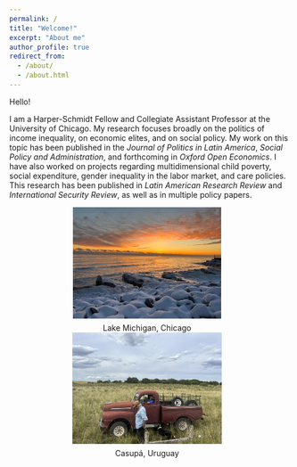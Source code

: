 ```yaml
---
permalink: /
title: "Welcome!"
excerpt: "About me"
author_profile: true
redirect_from: 
  - /about/
  - /about.html
---
```


Hello! 

I am a Harper-Schmidt Fellow and Collegiate Assistant Professor at the University of Chicago. My research focuses broadly on the politics of income inequality, on economic elites, and on social policy. My work on this topic has been published in the *Journal of Politics in Latin America*, *Social Policy and Administration*, and forthcoming in *Oxford Open Economics*. I have also worked on projects regarding multidimensional child poverty, social expenditure, gender inequality in the labor market, and care policies. This research has been published in *Latin American Research Review* and *International Security Review*, as well as in multiple policy papers.  


<style>
  .image-container {
    text-align: center;
  }

  .image-item {
    display: inline-block;
    vertical-align: top;
    margin-right: 10px;
  }

  img {
    max-width: 100%;
    height: auto;
    max-height: 200px;
  }

  figcaption {
    text-align: center;
    margin-top: 5px;
  }
</style>

<div class="image-container">
  <div class="image-item">
    <img src="/images/chi.jpg" alt="Lake Michigan">
    <figcaption>Lake Michigan, Chicago</figcaption>
  </div>
  <div class="image-item">
    <img src="/images/campo.jpg" alt="Description of image 2">
    <figcaption>Casupá, Uruguay</figcaption>
  </div>
</div>

